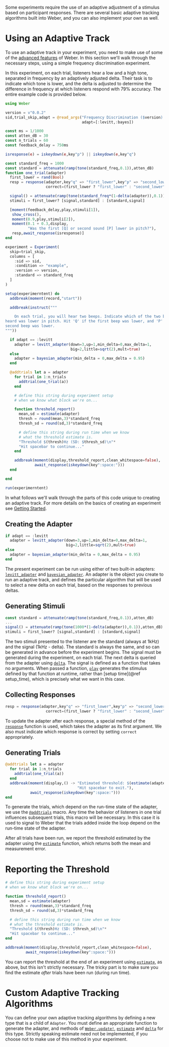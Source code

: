 Some experiments require the use of an adaptive adjustment of a stimulus based on participant responses. There are several basic adaptive tracking algorithms built into Weber, and you can also implement your own as well.

# Using an Adaptive Track

To use an adaptive track in your experiment, you need to make use of some of the
[advanced features](advanced.md) of Weber. In this section we'll walk through
the necessary steps, using a simple frequency discrimination experiment.

In this experiment, on each trial, listeners hear a low and a high tone, separated in frequency by an adaptively adjusted delta. Their task is to indicate which tone is lower, and the delta is adjusted to determine the difference in frequency at which listeners respond with 79% accuracy. The entire example code is provided below. 

```julia
using Weber

version = v"0.0.2"
sid,trial_skip,adapt = @read_args("Frequency Discrimination ($version).",
                                  adapt=[:levitt,:bayes])

const ms = 1/1000
const atten_dB = 30
const n_trials = 60
const feedback_delay = 750ms

isresponse(e) = iskeydown(e,key"p") || iskeydown(e,key"q")

const standard_freq = 1000
const standard = attenuate(ramp(tone(standard_freq,0.1)),atten_dB)
function one_trial(adapter)
  first_lower = rand(Bool)
  resp = response(adapter,key"q" => "first_lower",key"p" => "second_lower",
                  correct=(first_lower ? "first_lower" : "second_lower"))

  signal() = attenuate(ramp(tone(standard_freq*(1-delta(adapter)),0.1)),atten_dB)
  stimuli = first_lower? [signal,standard] : [standard,signal]

  [moment(feedback_delay,play,stimuli[1]),
   show_cross(),
   moment(0.9,play,stimuli[2]),
   moment(0.1 + 0.3,display,
          "Was the first [Q] or second sound [P] lower in pitch?"),
   resp,await_response(isresponse)]
end

experiment = Experiment(
  skip=trial_skip,
  columns = [
    :sid => sid,
    :condition => "example",
    :version => version,
    :standard => standard_freq
  ]
)

setup(experimerntent) do
  addbreak(moment(record,"start"))

  addbreak(instruct("""

    On each trial, you will hear two beeps. Indicate which of the two beeps you
heard was lower in pitch. Hit 'Q' if the first beep was lower, and 'P' if the
second beep was lower.
"""))

  if adapt == :levitt
    adapter = levitt_adapter(down=3,up=1,min_delta=0,max_delta=1,
                             big=2,little=sqrt(2),mult=true)
  else
    adapter = bayesian_adapter(min_delta = 0,max_delta = 0.95)
  end

  @addtrials let a = adapter
    for trial in 1:n_trials
      addtrial(one_trial(a))
    end

    # define this string during experiment setup
    # when we know what block we're on...

    function threshold_report()
      mean,sd = estimate(adapter)
      thresh = round(mean,3)*standard_freq
      thresh_sd = round(sd,3)*standard_freq

      # define this string during run time when we know
      # what the threshold estimate is.
      "Threshold $(thresh)Hz (SD: $thresh_sd)\n"*
      "Hit spacebar to continue..."
    end

    addbreak(moment(display,threshold_report,clean_whitespace=false),
             await_response(iskeydown(key":space:")))
  end

end

run(experimerntent)
```

In what follows we'll walk through the parts of this code unique to creating an adaptive track. For more details on the basics of creating an experiment see [Getting Started](start.md).

## Creating the Adapter
```julia
if adapt == :levitt
  adapter = levitt_adapter(down=3,up=1,min_delta=0,max_delta=1,
                           big=2,little=sqrt(2),mult=true)
else
  adapter = bayesian_adapter(min_delta = 0,max_delta = 0.95)
end
```

The present experiment can be run using either of two built-in adapters: [`levitt_adapter`](@ref) and [`bayesian_adapter`](@ref). An adapter
is the object you create to run an adaptive track, and defines the particular algorithm that will be used to select a new delta on each trial, based on the responses to previous deltas. 

## Generating Stimuli

```julia
const standard = attenuate(ramp(tone(standard_freq,0.1)),atten_dB)
...
signal() = attenuate(ramp(tone(1000*(1-delta(adapter)),0.1)),atten_dB)
stimuli = first_lower? [signal,standard] : [standard,signal]
```

The two stimuli presented to the listener are the standard (always at 1kHz) and the signal (1kHz - delta). The standard is always the same, and so can be generated in advance before the experiment begins. The signal must be generated during the experiment, on each trial. The next delta is queried from the adapter using [`delta`](@ref). The signal is defined as a function that takes no arguments. When passed a function, [`play`](@ref) generates the stimulus defined by that function at runtime, rather than [setup time](@ref setup_time), which is precisely what we want in this case.

## Collecting Responses

```julia
resp = response(adapter,key"q" => "first_lower",key"p" => "second_lower",
                  correct=(first_lower ? "first_lower" : "second_lower"))
```

To update the adapter after each response, a special method of the [`response`](@ref) function is used, which takes the adapter as its first argument. We also must indicate which response is correct by setting `correct` appropriately.

## Generating Trials

```julia
@addtrials let a = adapter
  for trial in 1:n_trials
    addtrial(one_trial(a))
  end
  addbreak(moment(display,() -> "Estimated threshold: $(estimate(adapter)[1])\n",
                                "Hit spacebar to exit."),
           await_response(iskeydown(key":space:")))
end
```

To generate the trials, which depend on the run-time state of the adapter, we use the [`@addtrials`](@ref) macro. Any time the behavior of listeners in one trial influences subsequent trials, this macro will be necessary. In this case it is used to signal to Weber that the trials added inside the loop depend on the run-time state of the adapter.

After all trials have been run, we report the threshold estimated by the adapter
using the [`estimate`](@ref) function, which returns both the mean and
measurement error.

# Reporting the Threshold

```julia
# define this string during experiment setup
# when we know what block we're on...

function threshold_report()
  mean,sd = estimate(adapter)
  thresh = round(mean,3)*standard_freq
  thresh_sd = round(sd,3)*standard_freq

  # define this string during run time when we know
  # what the threshold estimate is.
  "Threshold $(thresh)Hz (SD: $thresh_sd)\n"*
  "Hit spacebar to continue..."
end

addbreak(moment(display,threshold_report,clean_whitespace=false),
         await_response(iskeydown(key":space:")))
```

You can report the threshold at the end of an experiment using
[`estimate`](@ref), as above, but this isn't strictly necessary. The tricky part
is to make sure you find the estimate *after* trials have been run (during run
time).

# Custom Adaptive Tracking Algorithms

You can define your own adaptive tracking algorithms by defining a new type that is a child of `Adapter`. You must define an appropriate function to generate the adapter, and methods of [`Weber.update!`](@ref), [`estimate`](@ref) and [`delta`](@ref) for this type. Strictly speaking estimate need not be implemented, if you choose not to make use of this method in your experiment.
